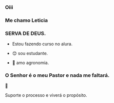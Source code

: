 ### Oiii

### Me chamo Leticia

### SERVA DE DEUS.

- Estou fazendo curso no alura.

- 😊 sou estudante.

- 🌱 amo agronomia.


### O Senhor é o meu Pastor e nada me faltará.
🙏

Suporte o processo e viverá o propósito.
